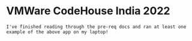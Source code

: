 # VMWare CodeHouse India 2022

`I've finished reading through the pre-req docs and ran at least one example of the above app on my laptop!`
